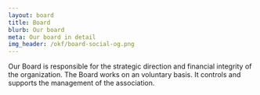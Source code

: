 ```yaml
---
layout: board
title: Board
blurb: Our board
meta: Our board in detail
img_header: /okf/board-social-og.png
---
```


Our Board is responsible for the strategic direction and financial integrity of the organization. The Board works on an voluntary basis. It controls and supports the management of the association.
